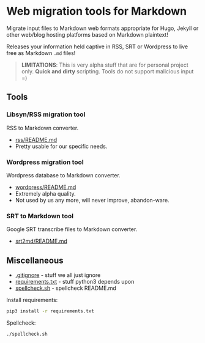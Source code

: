 # Web migration tools for Markdown

Migrate input files to Markdown web formats appropriate for Hugo,
Jekyll or other web/blog hosting platforms based on Markdown
plaintext!

Releases your information held captive in RSS, SRT or Wordpress
to live free as Markdown `.md` files!

> **LIMITATIONS**:
> This is very alpha stuff that are for personal project only.
> **Quick and dirty** scripting.
> Tools do not support malicious input =)

## Tools

### Libsyn/RSS migration tool

RSS to Markdown converter.

* [rss/README.md](rss/README.md)
* Pretty usable for our specific needs.

### Wordpress migration tool

Wordpress database to Markdown converter.

* [wordpress/README.md](wordpress/README.md)
* Extremely alpha quality.
* Not used by us any more, will never improve, abandon-ware.

### SRT to Markdown tool

Google SRT transcribe files to Markdown converter.

* [srt2md/README.md](srt2md/README.md)

## Miscellaneous

* [.gitignore](.gitignore) - stuff we all just ignore
* [requirements.txt](requirements.txt) - stuff python3 depends upon
* [spellcheck.sh](spellcheck.sh) - spellcheck README.md

Install requirements:
``` bash
pip3 install -r requirements.txt
```

Spellcheck:
``` bash
./spellcheck.sh
```
